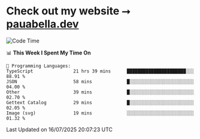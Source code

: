 # Check out my website ⭢ [pauabella.dev](https://pauabella.dev)

<!--START_SECTION:waka-->
![Code Time](http://img.shields.io/badge/Code%20Time-4%2C599%20hrs%2033%20mins-blue)

📊 **This Week I Spent My Time On** 

```text
💬 Programming Languages: 
TypeScript               21 hrs 39 mins      ██████████████████████░░░   88.91 % 
JSON                     58 mins             █░░░░░░░░░░░░░░░░░░░░░░░░   04.00 % 
Other                    39 mins             █░░░░░░░░░░░░░░░░░░░░░░░░   02.70 % 
Gettext Catalog          29 mins             █░░░░░░░░░░░░░░░░░░░░░░░░   02.05 % 
Image (svg)              19 mins             ░░░░░░░░░░░░░░░░░░░░░░░░░   01.32 % 
```


 Last Updated on 16/07/2025 20:07:23 UTC
<!--END_SECTION:waka-->
